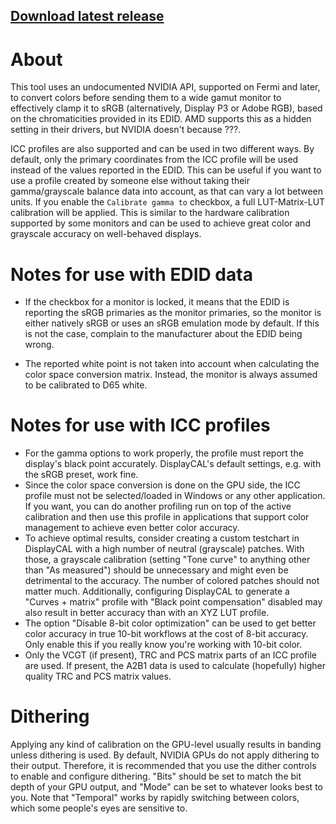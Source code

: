 ## [Download latest release](https://github.com/ledoge/novideo_srgb/releases/latest/download/release.zip)

# About
This tool uses an undocumented NVIDIA API, supported on Fermi and later, to convert colors before sending them to a wide gamut monitor to effectively clamp it to sRGB (alternatively, Display P3 or Adobe RGB), based on the chromaticities provided in its EDID. AMD supports this as a hidden setting in their drivers, but NVIDIA doesn't because ???.

ICC profiles are also supported and can be used in two different ways. By default, only the primary coordinates from the ICC profile will be used instead of the values reported in the EDID. This can be useful if you want to use a profile created by someone else without taking their gamma/grayscale balance data into account, as that can vary a lot between units. If you enable the `Calibrate gamma to` checkbox, a full LUT-Matrix-LUT calibration will be applied. This is similar to the hardware calibration supported by some monitors and can be used to achieve great color and grayscale accuracy on well-behaved displays.

# Notes for use with EDID data
* If the checkbox for a monitor is locked, it means that the EDID is reporting the sRGB primaries as the monitor primaries, so the monitor is either natively sRGB or uses an sRGB emulation mode by default. If this is not the case, complain to the manufacturer about the EDID being wrong.

* The reported white point is not taken into account when calculating the color space conversion matrix. Instead, the monitor is always assumed to be calibrated to D65 white.

# Notes for use with ICC profiles

* For the gamma options to work properly, the profile must report the display's black point accurately. DisplayCAL's default settings, e.g. with the sRGB preset, work fine.
* Since the color space conversion is done on the GPU side, the ICC profile must not be selected/loaded in Windows or any other application. If you want, you can do another profiling run on top of the active calibration and then use this profile in applications that support color management to achieve even better color accuracy.
* To achieve optimal results, consider creating a custom testchart in DisplayCAL with a high number of neutral (grayscale) patches. With those, a grayscale calibration (setting "Tone curve" to anything other than "As measured") should be unnecessary and might even be detrimental to the accuracy. The number of colored patches should not matter much. Additionally, configuring DisplayCAL to generate a "Curves + matrix" profile with "Black point compensation" disabled may also result in better accuracy than with an XYZ LUT profile.
* The option "Disable 8-bit color optimization" can be used to get better color accuracy in true 10-bit workflows at the cost of 8-bit accuracy. Only enable this if you really know you're working with 10-bit color.
* Only the VCGT (if present), TRC and PCS matrix parts of an ICC profile are used. If present, the A2B1 data is used to calculate (hopefully) higher quality TRC and PCS matrix values.

# Dithering

Applying any kind of calibration on the GPU-level usually results in banding unless dithering is used. By default, NVIDIA GPUs do not apply dithering to their output. Therefore, it is recommended that you use the dither controls to enable and configure dithering. "Bits" should be set to match the bit depth of your GPU output, and "Mode" can be set to whatever looks best to you. Note that "Temporal" works by rapidly switching between colors, which some people's eyes are sensitive to.
